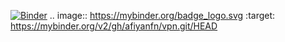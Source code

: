 [![Binder](https://mybinder.org/badge_logo.svg)](https://mybinder.org/v2/gh/afiyanfn/vpn.git/HEAD)
.. image:: https://mybinder.org/badge_logo.svg
 :target: https://mybinder.org/v2/gh/afiyanfn/vpn.git/HEAD
